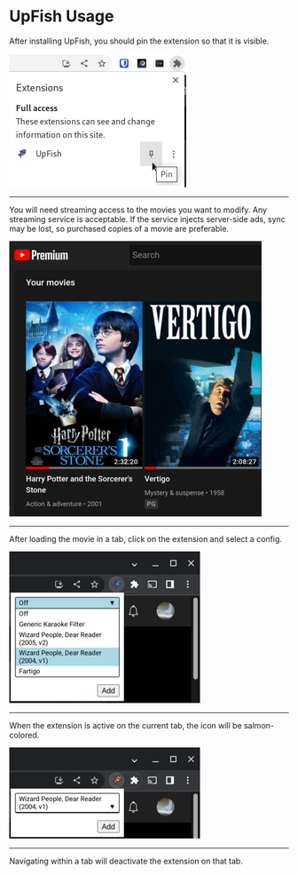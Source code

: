 # UpFish Usage

After installing UpFish, you should pin the extension so that it is visible.

![Usage: pin the extension](usage-pin-extension.png)

-----

You will need streaming access to the movies you want to modify.
Any streaming service is acceptable.
If the service injects server-side ads, sync may be lost, so purchased copies
of a movie are preferable.

![Usage: streaming movies](usage-streaming-movies.png)

-----

After loading the movie in a tab, click on the extension and select a config.

![Usage: select a config](usage-select.png)

-----

When the extension is active on the current tab, the icon will be
salmon-colored.

![Usage: the extension is active](usage-active.png)

-----

Navigating within a tab will deactivate the extension on that tab.
